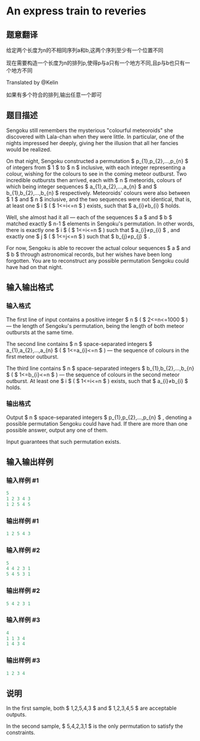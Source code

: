 # An express train to reveries

## 题意翻译

给定两个长度为n的不相同序列a和b,这两个序列至少有一个位置不同

现在需要构造一个长度为n的排列p,使得p与a只有一个地方不同,且p与b也只有一个地方不同

Translated by @Kelin

如果有多个符合的排列,输出任意一个即可

## 题目描述

Sengoku still remembers the mysterious "colourful meteoroids" she discovered with Lala-chan when they were little. In particular, one of the nights impressed her deeply, giving her the illusion that all her fancies would be realized.

On that night, Sengoku constructed a permutation $ p_{1},p_{2},...,p_{n} $ of integers from $ 1 $ to $ n $ inclusive, with each integer representing a colour, wishing for the colours to see in the coming meteor outburst. Two incredible outbursts then arrived, each with $ n $ meteorids, colours of which being integer sequences $ a_{1},a_{2},...,a_{n} $ and $ b_{1},b_{2},...,b_{n} $ respectively. Meteoroids' colours were also between $ 1 $ and $ n $ inclusive, and the two sequences were not identical, that is, at least one $ i $ ( $ 1<=i<=n $ ) exists, such that $ a_{i}≠b_{i} $ holds.

Well, she almost had it all — each of the sequences $ a $ and $ b $ matched exactly $ n-1 $ elements in Sengoku's permutation. In other words, there is exactly one $ i $ ( $ 1<=i<=n $ ) such that $ a_{i}≠p_{i} $ , and exactly one $ j $ ( $ 1<=j<=n $ ) such that $ b_{j}≠p_{j} $ .

For now, Sengoku is able to recover the actual colour sequences $ a $ and $ b $ through astronomical records, but her wishes have been long forgotten. You are to reconstruct any possible permutation Sengoku could have had on that night.

## 输入输出格式

### 输入格式

The first line of input contains a positive integer $ n $ ( $ 2<=n<=1000 $ ) — the length of Sengoku's permutation, being the length of both meteor outbursts at the same time.

The second line contains $ n $ space-separated integers $ a_{1},a_{2},...,a_{n} $ ( $ 1<=a_{i}<=n $ ) — the sequence of colours in the first meteor outburst.

The third line contains $ n $ space-separated integers $ b_{1},b_{2},...,b_{n} $ ( $ 1<=b_{i}<=n $ ) — the sequence of colours in the second meteor outburst. At least one $ i $ ( $ 1<=i<=n $ ) exists, such that $ a_{i}≠b_{i} $ holds.

### 输出格式

Output $ n $ space-separated integers $ p_{1},p_{2},...,p_{n} $ , denoting a possible permutation Sengoku could have had. If there are more than one possible answer, output any one of them.

Input guarantees that such permutation exists.

## 输入输出样例

### 输入样例 #1

```cpp
5
1 2 3 4 3
1 2 5 4 5

```
### 输出样例 #1

```cpp
1 2 5 4 3

```
### 输入样例 #2

```cpp
5
4 4 2 3 1
5 4 5 3 1

```
### 输出样例 #2

```cpp
5 4 2 3 1

```
### 输入样例 #3

```cpp
4
1 1 3 4
1 4 3 4

```
### 输出样例 #3

```cpp
1 2 3 4

```
## 说明

In the first sample, both $ 1,2,5,4,3 $ and $ 1,2,3,4,5 $ are acceptable outputs.

In the second sample, $ 5,4,2,3,1 $ is the only permutation to satisfy the constraints.

